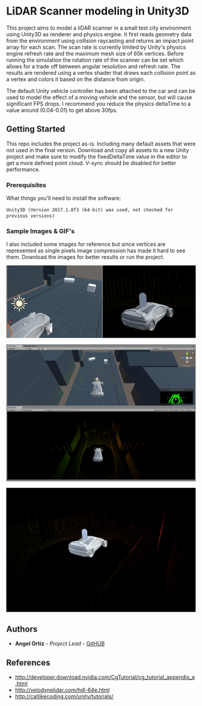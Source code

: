 # LiDAR Scanner modeling in Unity3D

This project aims to model a liDAR scanner in a small test city environment using Unity3D as renderer and physics engine. It first reads geometry data from the environment using collision raycasting and returns an impact point array for each  scan. The scan rate is currently limited by Unity's physics engine refresh rate and the maximum mesh size of 65k vertices. Before running the simulation the rotation rate of the scanner can be set which allows for a trade off between angular resolution and refresh rate. The results are rendered using a vertex shader that draws each collision point as a vertex and colors it based on the distance from origin.

The default Unity vehicle controller has been attached to the car and can be used to model the effect of a moving vehicle and the sensor, but will cause significant FPS drops. I recommend you reduce the physics deltaTime to a value around (0.04-0.01) to get above 30fps.

## Getting Started

This repo includes the project as-is. Including many default assets that were not used in the final version. Download and copy all assets to a new Unity project and make sure to modify the fixedDeltaTime value in the editor to get a more defined point cloud. V-sync should be disabled for better performance.

### Prerequisites

What things you'll need to install the software:

```
Unity3D (Version 2017.1.0f3 (64-bit) was used, not checked for previous versions)
```

### Sample Images & GIF's

I also included some images for reference but since vertices are represented as single pixels image compression has made it hard to see them. Download the images for better results or run the project.

![Alt text](/images/MovingObject.gif "Visual representation of point cloud updating when an object enters it's FOV")

![Alt text](/images/lidarTest2.PNG "Showing Editor view and lidarScan view")

![Alt text](/images/liDARTest1.PNG "Test at 5hz")


## Authors

* **Angel Ortiz** - *Project Lead* - [GitHUB](https://github.com/Angelo1211)

## References

* http://developer.download.nvidia.com/CgTutorial/cg_tutorial_appendix_e.html
* http://velodynelidar.com/hdl-64e.html
* http://catlikecoding.com/unity/tutorials/
